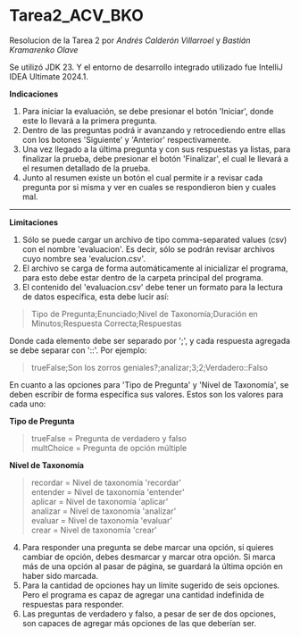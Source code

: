 # Tarea2_ACV_BKO
Resolucion de la Tarea 2 por *Andrés Calderón Villarroel* y *Bastián Kramarenko Olave*

Se utilizó JDK 23. Y el entorno de desarrollo integrado utilizado fue IntelliJ IDEA Ultimate 2024.1.

**Indicaciones**
1. Para iniciar la evaluación, se debe presionar el botón 'Iniciar', donde este lo llevará a la primera pregunta.
2. Dentro de las preguntas podrá ir avanzando y retrocediendo entre ellas con los botones 'Siguiente' y 'Anterior' respectivamente.
3. Una vez llegado a la última pregunta y con sus respuestas ya listas, para finalizar la prueba, debe presionar el botón 'Finalizar', el cual le llevará a el resumen detallado de la prueba.
4. Junto al resumen existe un botón el cual permite ir a revisar cada pregunta por si misma y ver en cuales se respondieron bien y cuales mal.
___
**Limitaciones**
1. Sólo se puede cargar un archivo de tipo comma-separated values (csv) con el nombre 'evaluacion'. Es decir, sólo se podrán revisar archivos cuyo nombre sea 'evalucion.csv'.
2. El archivo se carga de forma automáticamente al inicializar el programa, para esto debe estar dentro de la carpeta principal del programa.
3. El contenido del 'evaluacion.csv' debe tener un formato para la lectura de datos específica, esta debe lucir así:
   
>  Tipo de Pregunta;Enunciado;Nivel de Taxonomía;Duración en Minutos;Respuesta Correcta;Respuestas

Donde cada elemento debe ser separado por ';', y cada respuesta agregada se debe separar con '::'.  Por ejemplo:

>  trueFalse;Son los zorros geniales?;analizar;3;2;Verdadero::Falso

En cuanto a las opciones para 'Tipo de Pregunta' y 'Nivel de Taxonomía', se deben escribir de forma específica sus valores. Estos son los valores para cada uno:

**Tipo de Pregunta**

>  trueFalse = Pregunta de verdadero y falso<br />
>  multChoice = Pregunta de opción múltiple

**Nivel de Taxonomía**
>  recordar = Nivel de taxonomía 'recordar'<br />
>  entender = Nivel de taxonomía 'entender'<br />
>  aplicar = Nivel de taxonomía 'aplicar'<br />
>  analizar = Nivel de taxonomía 'analizar'<br />
>  evaluar = Nivel de taxonomía 'evaluar'<br />
>  crear = Nivel de taxonomía 'crear'

4. Para responder una pregunta se debe marcar una opción, si quieres cambiar de opción, debes desmarcar y marcar otra opción. Si marca más de una opción al pasar de página, se guardará la última opción en haber sido marcada.
5. Para la cantidad de opciones hay un límite sugerido de seis opciones. Pero el programa es capaz de agregar una cantidad indefinida de respuestas para responder.
6. Las preguntas de verdadero y falso, a pesar de ser de dos opciones, son capaces de agregar más opciones de las que deberían ser.
